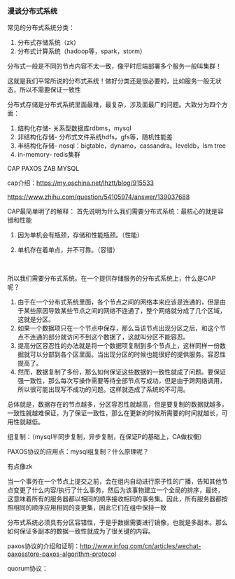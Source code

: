 ### 漫谈分布式系统

常见的分布式系统分类：

1. 分布式存储系统（zk）
2. 分布式计算系统（hadoop等，spark，storm）



分布式一般是不同的节点内容不太一致，像平时后端部署多个服务一般叫集群！



这就是我们平常所说的分布式系统！做好分类还是很必要的，比如服务一般无状态，所以不需要保证一致性



分布式存储是分布式系统里面最难，最复杂，涉及面最广的问题。大致分为四个方面：

1. 结构化存储-   关系型数据库rdbms，mysql
2. 非结构化存储-   分布式文件系统hdfs，gfs等，随机性能差
3. 半结构化存储-   nosql：bigtable，dynamo，cassandra。leveldb，lsm tree
4. in-memory-   redis集群





CAP PAXOS ZAB MYSQL

cap介绍：https://my.oschina.net/lhztt/blog/915533

https://www.zhihu.com/question/54105974/answer/139037688

CAP最简单明了的解释：
首先说明为什么我们需要分布式系统：最核心的就是容错和性能

1. 因为单机会有瓶颈，存储和性能瓶颈。（性能）

2. 单机存在着单点，并不可靠。（容错）

   ​

所以我们需要分布式系统。在一个提供存储服务的分布式系统上，什么是CAP呢？

1. 由于在一个分布式系统里面，各个节点之间的网络本来应该是连通的，但是由于某些原因导致某些节点之间的网络不连通了，整个网络就分成了几个区域，这就是分区。
2. 如果一个数据项只在一个节点中保存，那么当该节点出现分区之后，和这个节点不连通的部分就访问不到这个数据了，这就叫分区不能容忍。
3. 提高分区容忍性的办法就是将一个数据项复制到多个节点上，这样同样一份数据就可以分部到各个区里面。当出现分区的时候也能很好的提供服务。容忍性提高了。
4. 然而，数据复制了多份，那么如何保证这些数据的一致性就成了问题。要保证强一致性，那么每次写操作需要等待全部节点写成功，但是由于跨网络调用，所以很可能出现写不成功的问题。这样就造成了系统的不可用。

总体就是，数据存在的节点越多，分区容忍性就越高，但是要复制的数据就越多，一致性就越难保证，为了保证一致性，那么在更新的时候所需要的时间就越长，可用性就越低。



组复制：（mysql半同步复制，异步复制，在保证P的基础上，CA做权衡）

PAXOS协议的应用点：mysql组复制？什么原理呢？

有点像zk

当一个事务在一个节点上提交之前，会在组内自动进行原子性的广播，告知其他节点变更了什么内容/执行了什么事务，然后为该事物建立一个全局的排序，最终，这意味着所有的服务器都以相同的顺序接收相同的事务集。因此，所有服务器都按照相同的顺序应用相同的变更集，因此它们在组中保持一致



分布式系统必须具有分区容错性，于是乎数据需要进行镜像，也就是多副本。那么如何保证多副本的数据一致性就成为了很关键的内容。

paxos协议的介绍和证明：http://www.infoq.com/cn/articles/wechat-paxosstore-paxos-algorithm-protocol

quorum协议：

